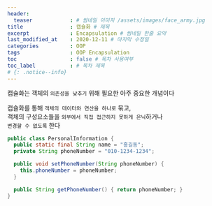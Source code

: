 ```yaml
---
header:
  teaser            : # 썸네일 이미지 /assets/images/face_army.jpg
title               : 캡슐화 # 제목
excerpt             : Encapsulation # 썸네일 한줄 요약
last_modified_at    : 2020-12-11 # 마지막 수정일
categories          : OOP
tags                : OOP Encapsulation
toc                 : false # 목차 사용여부
toc_label           : # 목차 제목
# {: .notice--info}
---
```


캡슐화는 객체의 `의존성을 낮추기` 위해 필요한 아주 중요한 개념이다  

캡슐화를 통해 `객체의 데이터와 연산을 하나로` 묶고,  
객체의 구성요소들을 `외부에서 직접 접근하지 못하게 은닉`하거나  
`변경할 수 없도록` 한다


```java
public class PersonalInformation {
  public static final String name = "홍길동";
  private String phoneNumber = "010-1234-1234";

  public void setPhoneNumber(String phoneNumber) {
    this.phoneNumber = phoneNumber; 
  }

  public String getPhoneNumber() { return phoneNumber; }
}
```